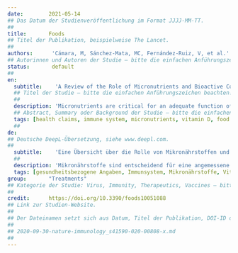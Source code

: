 ```yaml
---
date:        2021-05-14
## Das Datum der Studienveröffentlichung im Format JJJJ-MM-TT.
##
title:       Foods
## Titel der Publikation, beispielweise The Lancet.
##
authors:      'Cámara, M, Sánchez-Mata, MC, Fernández-Ruiz, V, et al.'
## Autorinnen und Autoren der Studie – bitte die einfachen Anführungszeichen beachten!
status:       default
##
en:
  subtitle:    'A Review of the Role of Micronutrients and Bioactive Compounds on Immune System Supporting to Fight against the COVID-19 Disease'
  ## Titel der Studie – bitte die einfachen Anführungszeichen beachten!
  ##
  description: 'Micronutrients are critical for an adequate function of the immune system and play a vital role in promoting health and nutritional well-being. The present work is aimed at reviewing (1) the role of micronutrients in helping the immune system to fight against the COVID-19 disease through the diet with food or food supplements and (2) the potential use of food health claims regarding immune function according to the European Food Safety Authority (EFSA) requirements. Till date, there are some health claims authorized by the European Commission that refer to the role of certain essential nutrients (vitamins B6, B9, B12, A, D, C, and Cu, Fe, Se) to contribute to the proper functioning of the immune system. Vitamins D, C, Zn, and Se, have been thoroughly studied as a strategy to improve the immune system to fight against COVID-19 disease. From all the micronutrients, Vitamin D is the one with more scientific evidence suggesting positive effects against COVID-19 disease as it is linked to a reduction of infection rates, as well as an improved outcomes in patients. To validate scientific evidence, different clinical trials are ongoing currently, with promising preliminary results although inconclusive yet.'
  ## Abstract, Summary oder Background der Studie – bitte die einfachen Anführungszeichen beachten!
  tags: [health claims, immune system, micronutrients, vitamin D, food supplements, COVID-19]
  ##
de: 
## Deutsche DeepL-Übersetzung, siehe www.deepl.com.
##
  subtitle:    'Eine Übersicht über die Rolle von Mikronährstoffen und bioaktiven Verbindungen bei der Unterstützung des Immunsystems im Kampf gegen die COVID-19-Krankheit'
  ##
  description: 'Mikronährstoffe sind entscheidend für eine angemessene Funktion des Immunsystems und spielen eine wichtige Rolle bei der Förderung der Gesundheit und des ernährungsbedingten Wohlbefindens. Die vorliegende Arbeit zielt darauf ab, (1) die Rolle der Mikronährstoffe bei der Unterstützung des Immunsystems im Kampf gegen die COVID-19-Krankheit durch die Ernährung mit Lebensmitteln oder Nahrungsergänzungsmitteln und (2) die mögliche Verwendung von gesundheitsbezogenen Angaben über die Immunfunktion von Lebensmitteln gemäß den Anforderungen der Europäischen Behörde für Lebensmittelsicherheit (EFSA) zu überprüfen. Bislang gibt es einige von der Europäischen Kommission zugelassene gesundheitsbezogene Angaben, die sich auf die Rolle bestimmter essenzieller Nährstoffe (Vitamine B6, B9, B12, A, D, C und Cu, Fe, Se) für das reibungslose Funktionieren des Immunsystems beziehen. Die Vitamine D, C, Zn und Se wurden eingehend als Strategie zur Verbesserung des Immunsystems bei der Bekämpfung von COVID-19-Krankheiten untersucht. Von allen Mikronährstoffen ist Vitamin D derjenige mit den meisten wissenschaftlichen Belegen für eine positive Wirkung gegen die COVID-19-Krankheit, da es mit einer Verringerung der Infektionsraten sowie mit einem verbesserten Behandlungsergebnis bei den Patienten in Verbindung gebracht wird. Zur Validierung der wissenschaftlichen Erkenntnisse laufen derzeit verschiedene klinische Studien mit vielversprechenden vorläufigen Ergebnissen, die allerdings noch nicht schlüssig sind.'
  tags: [gesundheitsbezogene Angaben, Immunsystem, Mikronährstoffe, Vitamin D, Nahrungsergänzungsmittel, COVID-19]
group:       "Treatments"
## Kategorie der Studie: Virus, Immunity, Therapeutics, Vaccines – bitte die Anführungszeichen beachten!
##
credit:      https://doi.org/10.3390/foods10051088
## Link zur Studien-Website.
##
## Der Dateinamen setzt sich aus Datum, Titel der Publikation, DOI-ID der Studie (nach dem letzten Slash) und der Dateiendung zusammen. Bitte den Unterstrich vor der DOI-ID beachten!
##
## 2020-09-30-nature-immunology_s41590-020-00808-x.md
##
---
```

<object data="{{ page.link }}" style='height:calc(100vh - 400px); width: 100%' type='application/pdf'></object>